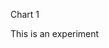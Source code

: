 Chart 1

This is an experiment 

<div id="chart1"></div>

<script> 
var chart = c3.generate({

data: {

columns: [
['both', 10],
['public', 17],
['staff', 31],
],

type : 'bar',
},

bar: {
width: {
ratio: 0.5 // this makes bar width 50% of length between ticks
'}'

}); 




